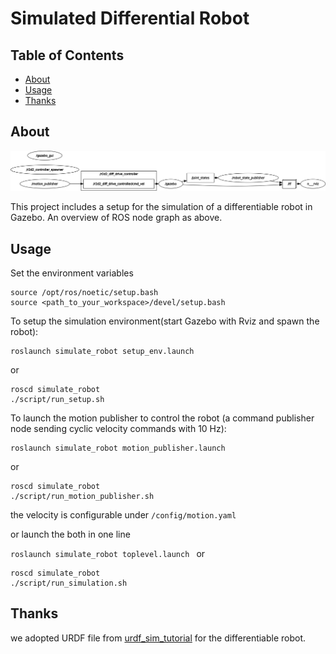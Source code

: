 # Simulated Differential Robot

## Table of Contents

- [About](#about) <!-- - [Getting Started](#getting_started) -->
- [Usage](#usage)
- [Thanks](#Thanks)

## About <a name = "about"></a>

![ROS Node Graph](doc/rosgraph.png)

This project includes a setup for the simulation of a differentiable robot in Gazebo. An overview of ROS node graph as above.


## Usage <a name = "usage"></a>

Set the environment variables
```
source /opt/ros/noetic/setup.bash
source <path_to_your_workspace>/devel/setup.bash
```
To setup the simulation environment(start Gazebo with Rviz and spawn the robot):
```
roslaunch simulate_robot setup_env.launch
```
or 
```
roscd simulate_robot
./script/run_setup.sh
```
To launch the motion publisher to control the robot (a command publisher node sending cyclic velocity commands with 10 Hz):

```
roslaunch simulate_robot motion_publisher.launch 
```
or 
```
roscd simulate_robot
./script/run_motion_publisher.sh
```

the velocity is configurable under ```/config/motion.yaml```

or launch the both in one line

 ``` roslaunch simulate_robot toplevel.launch  ```
 or 
```
roscd simulate_robot
./script/run_simulation.sh
```

## Thanks <a name = "Thanks"></a>

we adopted URDF file from [urdf_sim_tutorial](https://github.com/ros/urdf_sim_tutorial) for the differentiable robot.

 